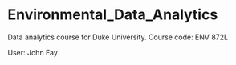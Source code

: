 # Environmental_Data_Analytics
Data analytics course for Duke University. Course code: ENV 872L

User: John Fay
